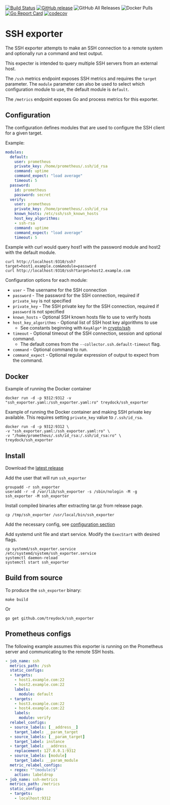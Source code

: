 [![Build Status](https://circleci.com/gh/treydock/ssh_exporter/tree/master.svg?style=shield)](https://circleci.com/gh/treydock/ssh_exporter)
[![GitHub release](https://img.shields.io/github/v/release/treydock/ssh_exporter?include_prereleases&sort=semver)](https://github.com/treydock/ssh_exporter/releases/latest)
![GitHub All Releases](https://img.shields.io/github/downloads/treydock/ssh_exporter/total)
![Docker Pulls](https://img.shields.io/docker/pulls/treydock/ssh_exporter)
[![Go Report Card](https://goreportcard.com/badge/github.com/treydock/ssh_exporter)](https://goreportcard.com/report/github.com/treydock/ssh_exporter)
[![codecov](https://codecov.io/gh/treydock/ssh_exporter/branch/master/graph/badge.svg)](https://codecov.io/gh/treydock/ssh_exporter)

# SSH exporter

The SSH exporter attempts to make an SSH connection to a remote system and optionally run a command and test output.

This expecter is intended to query multiple SSH servers from an external host.

The `/ssh` metrics endpoint exposes SSH metrics and requires the `target` parameter.
The `module` parameter can also be used to select which configuration module to use, the default module is `default`.

The `/metrics` endpoint exposes Go and process metrics for this exporter.

## Configuration

The configuration defines modules that are used to configure the SSH client for a given target.

Example:

```yaml
modules:
  default:
    user: prometheus
    private_key: /home/prometheus/.ssh/id_rsa
    command: uptime
    command_expect: "load average"
    timeout: 5
  password:
    id: prometheus
    password: secret
  verify:
    user: prometheus
    private_key: /home/prometheus/.ssh/id_rsa
    known_hosts: /etc/ssh/ssh_known_hosts
    host_key_algorithms:
    - ssh-rsa
    command: uptime
    command_expect: "load average"
    timeout: 5
```

Example with curl would query host1 with the password module and host2 with the default module.

```
curl http://localhost:9310/ssh?target=host1.example.com&module=password
curl http://localhost:9310/ssh?target=host2.example.com
```

Configuration options for each module:

* `user` - The username for the SSH connection
* `password` - The password for the SSH connection, required if `private_key` is not specified
* `private_key` - The SSH private key for the SSH connection, required if `password` is not specified
* `known_hosts` - Optional SSH known hosts file to use to verify hosts
* `host_key_algorithms` - Optional list of SSH host key algorithms to use
  * See constants beginning with `KeyAlgo*` in [crypto/ssh](https://godoc.org/golang.org/x/crypto/ssh#pkg-constants)
* `timeout` - Optional timeout of the SSH connection, session and optional command.
    * The default comes from the `--collector.ssh.default-timeout` flag.
* `command` - Optional command to run.
* `command_expect` - Optional regular expression of output to expect from the command.

## Docker

Example of running the Docker container

```
docker run -d -p 9312:9312 -v "ssh_exporter.yaml:/ssh_exporter.yaml:ro" treydock/ssh_exporter
```

Example of running the Docker container and making SSH private key available.
This requires setting `private_key` value to `/.ssh/id_rsa`.

```
docker run -d -p 9312:9312 \
-v "ssh_exporter.yaml:/ssh_exporter.yaml:ro" \
-v "/home/prometheus/.ssh/id_rsa:/.ssh/id_rsa:ro" \
treydock/ssh_exporter
```

## Install

Download the [latest release](https://github.com/treydock/ssh_exporter/releases)

Add the user that will run `ssh_exporter`

```
groupadd -r ssh_exporter
useradd -r -d /var/lib/ssh_exporter -s /sbin/nologin -M -g ssh_exporter -M ssh_exporter
```

Install compiled binaries after extracting tar.gz from release page.

```
cp /tmp/ssh_exporter /usr/local/bin/ssh_exporter
```

Add the necessary config, see [configuration section](#configuration)

Add systemd unit file and start service. Modify the `ExecStart` with desired flags.

```
cp systemd/ssh_exporter.service /etc/systemd/system/ssh_exporter.service
systemctl daemon-reload
systemctl start ssh_exporter
```

## Build from source

To produce the `ssh_exporter` binary:

```
make build
```

Or

```
go get github.com/treydock/ssh_exporter
```

## Prometheus configs

The following example assumes this exporter is running on the Prometheus server and communicating to the remote SSH hosts.

```yaml
- job_name: ssh
  metrics_path: /ssh
  static_configs:
  - targets:
    - host1.example.com:22
    - host2.example.com:22
    labels:
      module: default
  - targets:
    - host3.example.com:22
    - host4.example.com:22
    labels:
      module: verify
  relabel_configs:
  - source_labels: [__address__]
    target_label: __param_target
  - source_labels: [__param_target]
    target_label: instance
  - target_label: __address__
    replacement: 127.0.0.1:9312
  - source_labels: [module]
    target_label: __param_module
  metric_relabel_configs:
  - regex: "^(module)$"
    action: labeldrop
- job_name: ssh-metrics
  metrics_path: /metrics
  static_configs:
  - targets:
    - localhost:9312
```
